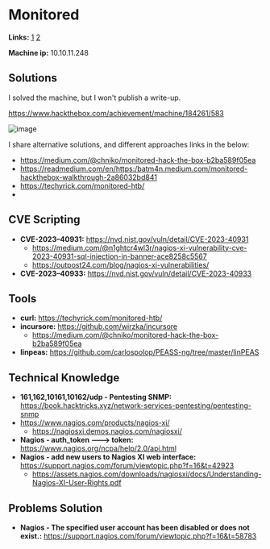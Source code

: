 # Monitored

**Links:** [1](https://www.hackthebox.com/machines/Monitored)  [2](https://app.hackthebox.com/machines/Monitored)

**Machine ip:** 10.10.11.248


## Solutions
I solved the machine, but I won't publish a write-up. 

https://www.hackthebox.com/achievement/machine/184261/583

![image](https://github.com/h4md153v63n/CTFs/assets/5091265/9305dbb8-2a3b-4fd0-a5d2-7a9163b17b34)

I share alternative solutions, and different approaches links in the below:
+ https://medium.com/@chniko/monitored-hack-the-box-b2ba589f05ea
+ https://readmedium.com/en/https:/batm4n.medium.com/monitored-hackthebox-walkthrough-2a86032bd841
+ https://techyrick.com/monitored-htb/
+ 


## CVE Scripting
+ **CVE-2023–40931:** https://nvd.nist.gov/vuln/detail/CVE-2023-40931
  + https://medium.com/@n1ghtcr4wl3r/nagios-xi-vulnerability-cve-2023-40931-sql-injection-in-banner-ace8258c5567
  + https://outpost24.com/blog/nagios-xi-vulnerabilities/
+ **CVE-2023–40933:** https://nvd.nist.gov/vuln/detail/CVE-2023-40933


## Tools
+ **curl:** https://techyrick.com/monitored-htb/
+ **incursore:** https://github.com/wirzka/incursore
  + https://medium.com/@chniko/monitored-hack-the-box-b2ba589f05ea
+ **linpeas:** https://github.com/carlospolop/PEASS-ng/tree/master/linPEAS


## Technical Knowledge
+ **161,162,10161,10162/udp - Pentesting SNMP:** https://book.hacktricks.xyz/network-services-pentesting/pentesting-snmp
+ https://www.nagios.com/products/nagios-xi/
  + https://nagiosxi.demos.nagios.com/nagiosxi/
+ **Nagios - auth_token ---> token:** https://www.nagios.org/ncpa/help/2.0/api.html
+ **Nagios - add new users to Nagios XI web interface:** https://support.nagios.com/forum/viewtopic.php?f=16&t=42923
  + https://assets.nagios.com/downloads/nagiosxi/docs/Understanding-Nagios-XI-User-Rights.pdf


## Problems Solution
+ **Nagios - The specified user account has been disabled or does not exist.:** https://support.nagios.com/forum/viewtopic.php?f=16&t=58783
